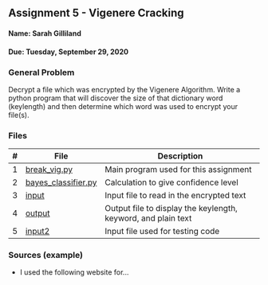 ## Assignment 5 - Vigenere Cracking
#### Name: Sarah Gilliland
#### Due: Tuesday, September 29, 2020

### General Problem
Decrypt a file which was encrypted by the Vigenere Algorithm.
Write a python program that will discover the size of that dictionary word (keylength) and then determine which word was used to encrypt your file(s).

### Files

|   #   | File                       | Description                                                |
| :---: | -------------------------- | ---------------------------------------------------------- |
|   1   | [break_vig.py](https://github.com/sgilliland/4663-Cryptography-Gilliland/blob/master/Assignments/A05/break_vig.py)     | Main program used for this assignment       |
|   2   | [bayes_classifier.py](https://github.com/sgilliland/4663-Cryptography-Gilliland/blob/master/Assignments/A05/bayes_classifier.py)     |   Calculation to give confidence level    |
|   3   | [input](https://github.com/sgilliland/4663-Cryptography-Gilliland/blob/master/Assignments/A05/input)     | Input file to read in the encrypted text       |
|   4   | [output](https://github.com/sgilliland/4663-Cryptography-Gilliland/blob/master/Assignments/A05/output)     | Output file to display the keylength, keyword, and plain text       |
|   5   | [input2](https://github.com/sgilliland/4663-Cryptography-Gilliland/blob/master/Assignments/A05/input2)     | Input file used for testing code       |


### Sources (example)
- I used the following website for...
